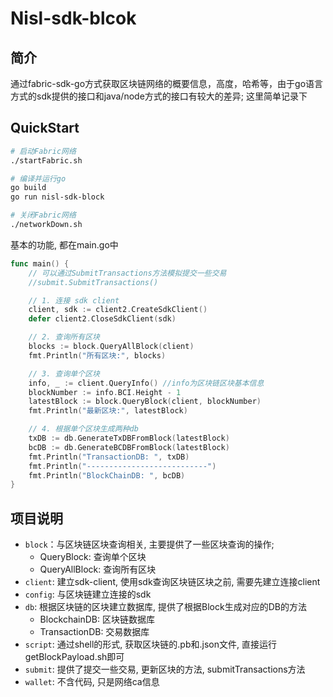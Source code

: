 # Nisl-sdk-blcok

## 简介

通过fabric-sdk-go方式获取区块链网络的概要信息，高度，哈希等，由于go语言方式的sdk提供的接口和java/node方式的接口有较大的差异; 这里简单记录下

## QuickStart

```bash
# 启动Fabric网络
./startFabric.sh

# 编译并运行go
go build
go run nisl-sdk-block

# 关闭Fabric网络
./networkDown.sh
```

基本的功能, 都在main.go中
```go
func main() {
	// 可以通过SubmitTransactions方法模拟提交一些交易
	//submit.SubmitTransactions()

	// 1. 连接 sdk client
	client, sdk := client2.CreateSdkClient()
	defer client2.CloseSdkClient(sdk)

	// 2. 查询所有区块
	blocks := block.QueryAllBlock(client)
	fmt.Println("所有区块:", blocks)

	// 3. 查询单个区块
	info, _ := client.QueryInfo() //info为区块链区块基本信息
	blockNumber := info.BCI.Height - 1
	latestBlock := block.QueryBlock(client, blockNumber)
	fmt.Println("最新区块:", latestBlock)

	// 4. 根据单个区块生成两种db
	txDB := db.GenerateTxDBFromBlock(latestBlock)
	bcDB := db.GenerateBCDBFromBlock(latestBlock)
	fmt.Println("TransactionDB: ", txDB)
	fmt.Println("---------------------------")
	fmt.Println("BlockChainDB: ", bcDB)
}
```


## 项目说明

- `block`：与区块链区块查询相关, 主要提供了一些区块查询的操作;
    - QueryBlock: 查询单个区块
    - QueryAllBlock: 查询所有区块
- `client`: 建立sdk-client, 使用sdk查询区块链区块之前, 需要先建立连接client
- `config`: 与区块链建立连接的sdk
- `db`: 根据区块链的区块建立数据库, 提供了根据Block生成对应的DB的方法
  - BlockchainDB: 区块链数据库
  - TransactionDB: 交易数据库
- `script`: 通过shell的形式, 获取区块链的.pb和.json文件, 直接运行getBlockPayload.sh即可
- `submit`: 提供了提交一些交易, 更新区块的方法, submitTransactions方法
- `wallet`: 不含代码, 只是网络ca信息